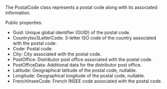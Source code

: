 The PostalCode class represents a postal code along with its associated information.

Public properties:

- Guid: Unique global identifier (GUID) of the postal code.
- CountryIso3LetterCode: 3-letter ISO code of the country associated with the postal code.
- Code: Postal code.
- City: City associated with the postal code.
- PostOffice: Distributor post office associated with the postal code.
- PostOfficeData: Additional data for the distributor post office.
- Latitude: Geographical latitude of the postal code, nullable.
- Longitude: Geographical longitude of the postal code, nullable.
- FrenchInseeCode: French INSEE code associated with the postal code.